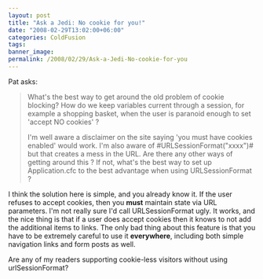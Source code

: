 ```yaml
---
layout: post
title: "Ask a Jedi: No cookie for you!"
date: "2008-02-29T13:02:00+06:00"
categories: ColdFusion 
tags: 
banner_image: 
permalink: /2008/02/29/Ask-a-Jedi-No-cookie-for-you
---
```


Pat asks:

<blockquote>
What's the best way to get around the old problem of cookie blocking? How do we keep variables current through a session, for example a shopping basket, when the user is paranoid enough to set 'accept NO cookies' ?

I'm well aware a disclaimer on the site saying 'you must have cookies enabled' would work. I'm also aware of #URLSessionFormat("xxxx")# but that creates a mess in the URL.
Are there any other ways of getting around this ? If not, what's the best way to set up Application.cfc to the best advantage when using URLSessionFormat ?
</blockquote>

I think the solution here is simple, and you already know it. If the user refuses to accept cookies, then you <b>must</b> maintain state via URL parameters. I'm not really sure I'd call URLSessionFormat ugly. It works, and the nice thing is that if a user does accept cookies then it knows to not add the additional items to links. The only bad thing about this feature is that you have to be extremely careful to use it <b>everywhere</b>, including both simple navigation links and form posts as well.

Are any of my readers supporting cookie-less visitors without using urlSessionFormat?